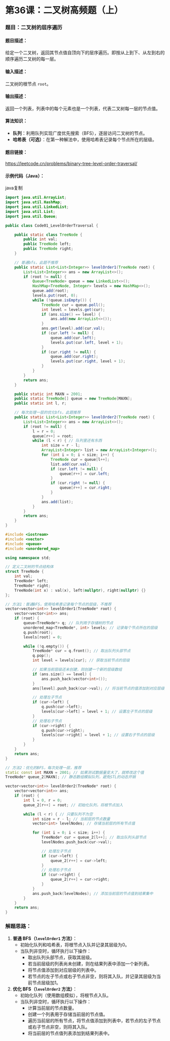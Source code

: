 # 第36课：二叉树高频题（上）

### 题目：二叉树的层序遍历

#### 题目描述：

给定一个二叉树，返回其节点值自顶向下的层序遍历。即按从上到下、从左到右的顺序遍历二叉树的每一层。

#### 输入描述：

二叉树的根节点 `root`。

#### 输出描述：

返回一个列表，列表中的每个元素也是一个列表，代表二叉树每一层的节点值。

#### 算法知识：

- **队列**：利用队列实现广度优先搜索（BFS），逐层访问二叉树的节点。
- **哈希表（可选）**：在第一种解法中，使用哈希表记录每个节点所在的层级。

#### 题目链接：

https://leetcode.cn/problems/binary-tree-level-order-traversal/

#### 示例代码（Java）：

java复制

```java
import java.util.ArrayList;
import java.util.HashMap;
import java.util.LinkedList;
import java.util.List;
import java.util.Queue;

public class Code01_LevelOrderTraversal {

    public static class TreeNode {
        public int val;
        public TreeNode left;
        public TreeNode right;
    }

    // 普通bfs，此题不推荐
    public static List<List<Integer>> levelOrder1(TreeNode root) {
        List<List<Integer>> ans = new ArrayList<>();
        if (root != null) {
            Queue<TreeNode> queue = new LinkedList<>();
            HashMap<TreeNode, Integer> levels = new HashMap<>();
            queue.add(root);
            levels.put(root, 0);
            while (!queue.isEmpty()) {
                TreeNode cur = queue.poll();
                int level = levels.get(cur);
                if (ans.size() == level) {
                    ans.add(new ArrayList<>());
                }
                ans.get(level).add(cur.val);
                if (cur.left != null) {
                    queue.add(cur.left);
                    levels.put(cur.left, level + 1);
                }
                if (cur.right != null) {
                    queue.add(cur.right);
                    levels.put(cur.right, level + 1);
                }
            }
        }
        return ans;
    }

    public static int MAXN = 2001;
    public static TreeNode[] queue = new TreeNode[MAXN];
    public static int l, r;

    // 每次处理一层的优化bfs，此题推荐
    public static List<List<Integer>> levelOrder2(TreeNode root) {
        List<List<Integer>> ans = new ArrayList<>();
        if (root != null) {
            l = r = 0;
            queue[r++] = root;
            while (l < r) { // 队列里还有东西
                int size = r - l;
                ArrayList<Integer> list = new ArrayList<Integer>();
                for (int i = 0; i < size; i++) {
                    TreeNode cur = queue[l++];
                    list.add(cur.val);
                    if (cur.left != null) {
                        queue[r++] = cur.left;
                    }
                    if (cur.right != null) {
                        queue[r++] = cur.right;
                    }
                }
                ans.add(list);
            }
        }
        return ans;
    }
}
```

```c++
#include <iostream>
#include <vector>
#include <queue>
#include <unordered_map>

using namespace std;

// 定义二叉树的节点结构体
struct TreeNode {
    int val;
    TreeNode* left;
    TreeNode* right;
    TreeNode(int x) : val(x), left(nullptr), right(nullptr) {}
};

// 方法1：普通BFS，使用哈希表记录每个节点的层级，不推荐
vector<vector<int>> levelOrder1(TreeNode* root) {
    vector<vector<int>> ans;
    if (root) {
        queue<TreeNode*> q; // 队列用于存储树的节点
        unordered_map<TreeNode*, int> levels; // 记录每个节点所在的层级
        q.push(root);
        levels[root] = 0;

        while (!q.empty()) {
            TreeNode* cur = q.front(); // 取出队列头部节点
            q.pop();
            int level = levels[cur]; // 获取当前节点的层级

            // 如果当前层级还未创建，则创建一个新的层级数组
            if (ans.size() == level) {
                ans.push_back(vector<int>());
            }
            ans[level].push_back(cur->val); // 将当前节点的值添加到对应层级

            // 处理左子节点
            if (cur->left) {
                q.push(cur->left);
                levels[cur->left] = level + 1; // 设置左子节点的层级
            }
            // 处理右子节点
            if (cur->right) {
                q.push(cur->right);
                levels[cur->right] = level + 1; // 设置右子节点的层级
            }
        }
    }
    return ans;
}

// 方法2：优化的BFS，每次处理一层，推荐
static const int MAXN = 2001; // 如果测试数据量变大了，就修改这个值
TreeNode* queue_2[MAXN]; // 静态数组模拟队列，避免STL的动态开销

vector<vector<int>> levelOrder2(TreeNode* root) {
    vector<vector<int>> ans;
    if (root) {
        int l = 0, r = 0;
        queue_2[r++] = root; // 初始化队列，将根节点加入

        while (l < r) { // 只要队列不为空
            int size = r - l; // 当前层的节点数量
            vector<int> levelNodes; // 存储当前层的所有节点值

            for (int i = 0; i < size; i++) {
                TreeNode* cur = queue_2[l++]; // 取出队列头部节点
                levelNodes.push_back(cur->val);

                // 处理左子节点
                if (cur->left) {
                    queue_2[r++] = cur->left;
                }
                // 处理右子节点
                if (cur->right) {
                    queue_2[r++] = cur->right;
                }
            }
            ans.push_back(levelNodes); // 添加当前层的节点值到结果集中
        }
    }
    return ans;
}
```



### 解题思路：

1. **普通 BFS（`levelOrder1` 方法）**：
   - 初始化队列和哈希表，将根节点入队并记录其层级为0。
   - 当队列非空时，循环执行以下操作：
     - 取出队列头部节点，获取其层级。
     - 若当前层级的列表尚未创建，则在结果列表中添加一个新列表。
     - 将节点值添加到对应层级的列表中。
     - 若节点的左子节点或右子节点非空，则将其入队，并记录其层级为当前节点层级加1。
2. **优化 BFS（`levelOrder2` 方法）**：
   - 初始化队列（使用数组模拟），将根节点入队。
   - 当队列非空时，循环执行以下操作：
     - 计算当前层的节点数量。
     - 创建一个列表用于存储当前层的节点值。
     - 遍历当前层的所有节点，将节点值添加到列表中，若节点的左子节点或右子节点非空，则将其入队。
     - 将当前层的节点值列表添加到结果列表中。